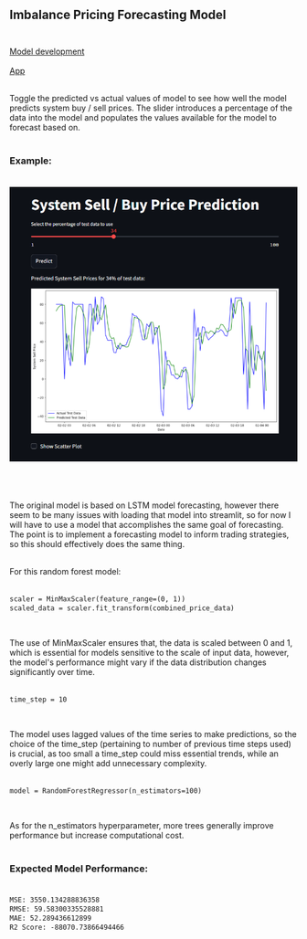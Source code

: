 ## Imbalance Pricing Forecasting Model<br><br>
[Model development](https://github.com/JeffM-Code/PortfolioWork/tree/main/ML/ImbalancePricing)<br><br>
[App](https://imbalancepricingforecastmodel.streamlit.app/)<br><br>

Toggle the predicted vs actual values of model to see how well the model predicts system buy / sell prices. The slider introduces a percentage of the data into the model and populates the values available for the model to forecast based on.<br><br>

### Example:<br><br>
<img src="example.png" alt="example" width="650"/><br><br>

<br><br> The original model is based on LSTM model forecasting, however there seem to be many issues with loading that model into streamlit, so for now I will have to use a model that accomplishes the same goal of forecasting. The point is to implement a forecasting model to inform trading strategies, so this should effectively does the same thing.<br><br>

For this random forest model:<br><br>

```
scaler = MinMaxScaler(feature_range=(0, 1))
scaled_data = scaler.fit_transform(combined_price_data)

```
<br>

The use of MinMaxScaler ensures that, the data is scaled between 0 and 1, which is essential for models sensitive to the scale of input data, however, the model's performance might vary if the data distribution changes significantly over time.<br><br>

```
time_step = 10

```
<br>

The model uses lagged values of the time series to make predictions, so the choice of the time_step (pertaining to number of previous time steps used) is crucial, as too small a time_step could miss essential trends, while an overly large one might add unnecessary complexity.<br><br>

```
model = RandomForestRegressor(n_estimators=100)

```
<br>


As for the n_estimators hyperparameter, more trees generally improve performance but increase computational cost.<br><br>


### Expected Model Performance:<br><br>

```
MSE: 3550.134288836358
RMSE: 59.58300335528881
MAE: 52.289436612899
R2 Score: -88070.73866494466

```
